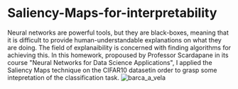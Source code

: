 # Saliency-Maps-for-interpretability

Neural networks are powerful tools, but they are black-boxes, meaning that it is difficult to provide human-understandable explanations on what they are doing. 
The field of explanaibility is concerned with finding algorithms for achieving this.
In this homework, propoused by Professor  Scardapane in its course "Neural Networks for Data Science Applications", I applied the Saliency Maps technique on the CIFAR10 datasetin order to grasp some intepretation of the classification task.
![barca_a_vela](https://github.com/FedericoAlvetreti/Saliency-Maps-for-interpretability/assets/115395996/cef9c7aa-0cd5-4156-b148-90469bdf375b)

